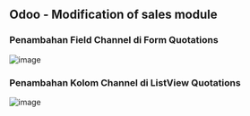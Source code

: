 ## Odoo - Modification of sales module

### Penambahan Field Channel di Form Quotations

![image](https://user-images.githubusercontent.com/5978109/28971848-c8bd8396-7957-11e7-8cdb-b53e29091aaa.png)

### Penambahan Kolom Channel di ListView Quotations

![image](https://user-images.githubusercontent.com/5978109/28972147-c14b0d12-7958-11e7-9aa1-0cc386448931.png)
